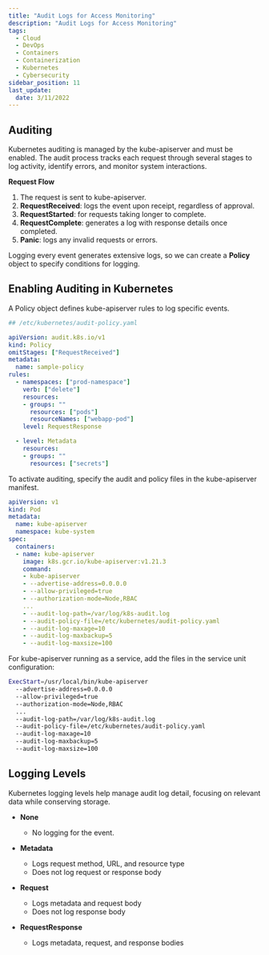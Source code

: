 ```yaml
---
title: "Audit Logs for Access Monitoring"
description: "Audit Logs for Access Monitoring"
tags:
  - Cloud
  - DevOps
  - Containers
  - Containerization
  - Kubernetes
  - Cybersecurity
sidebar_position: 11
last_update:
  date: 3/11/2022
---
```



## Auditing 

Kubernetes auditing is managed by the kube-apiserver and must be enabled. The audit process tracks each request through several stages to log activity, identify errors, and monitor system interactions.

**Request Flow**

1. The request is sent to kube-apiserver.
2. **RequestReceived**: logs the event upon receipt, regardless of approval.
3. **RequestStarted**: for requests taking longer to complete.
4. **RequestComplete**: generates a log with response details once completed.
5. **Panic**: logs any invalid requests or errors.

Logging every event generates extensive logs, so we can create a **Policy** object to specify conditions for logging.


## Enabling Auditing in Kubernetes

A Policy object defines kube-apiserver rules to log specific events.

```yaml
## /etc/kubernetes/audit-policy.yaml 

apiVersion: audit.k8s.io/v1
kind: Policy
omitStages: ["RequestReceived"]
metadata:
  name: sample-policy
rules:
  - namespaces: ["prod-namespace"]
    verb: ["delete"]               
    resources: 
    - groups: "" 
      resources: ["pods"]
      resourceNames: ["webapp-pod"]
    level: RequestResponse   

  - level: Metadata 
    resources:
    - groups: "" 
      resources: ["secrets"]
```

To activate auditing, specify the audit and policy files in the kube-apiserver manifest.

```yaml
apiVersion: v1
kind: Pod
metadata:
  name: kube-apiserver
  namespace: kube-system
spec:
  containers:
  - name: kube-apiserver
    image: k8s.gcr.io/kube-apiserver:v1.21.3
    command:
    - kube-apiserver
    - --advertise-address=0.0.0.0
    - --allow-privileged=true
    - --authorization-mode=Node,RBAC
    ...
    - --audit-log-path=/var/log/k8s-audit.log
    - --audit-policy-file=/etc/kubernetes/audit-policy.yaml
    - --audit-log-maxage=10
    - --audit-log-maxbackup=5
    - --audit-log-maxsize=100
```

For kube-apiserver running as a service, add the files in the service unit configuration:

```bash
ExecStart=/usr/local/bin/kube-apiserver 
  --advertise-address=0.0.0.0 
  --allow-privileged=true 
  --authorization-mode=Node,RBAC 
  ...
  --audit-log-path=/var/log/k8s-audit.log
  --audit-policy-file=/etc/kubernetes/audit-policy.yaml 
  --audit-log-maxage=10  
  --audit-log-maxbackup=5  
  --audit-log-maxsize=100
```

## Logging Levels

Kubernetes logging levels help manage audit log detail, focusing on relevant data while conserving storage.

- **None**  
  - No logging for the event.

- **Metadata**  
  - Logs request method, URL, and resource type  
  - Does not log request or response body  

- **Request**  
  - Logs metadata and request body  
  - Does not log response body  

- **RequestResponse**  
  - Logs metadata, request, and response bodies 
